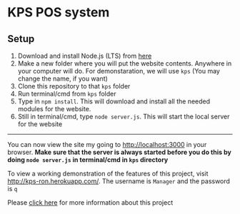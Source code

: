 # KPS POS system

## Setup

1. Download and install Node.js (LTS) from <a href="https://nodejs.org/en/download/">here</a>
2. Make a new folder where you will put the website contents. Anywhere in your computer will do. For demonstaration, we will use `kps` (You may change the name, if you want)
3. Clone this repository to that `kps` folder
4. Run terminal/cmd from `kps` folder
5. Type in `npm install`. This will download and install all the needed modules for the website.
6. Still in terminal/cmd, type `node server.js`. This will start the local server for the website

- - - - 

You can now view the site my going to <a href="https://www.localhost:3000">http://localhost:3000</a> in your browser. <strong>Make sure that the server is always started before you do this by doing `node server.js` in terminal/cmd in `kps` directory</strong>

To view a working demonstration of the features of this project, visit <a href="http://kps-ron.herokuapp.com/"> http://kps-ron.herokuapp.com/</a>. The username is `Manager` and the password is `q`


Please <a href="https://github.com/rjperez94/swen301-group-project/blob/master/kps-brief.pdf">click here</a> for more information about this project
